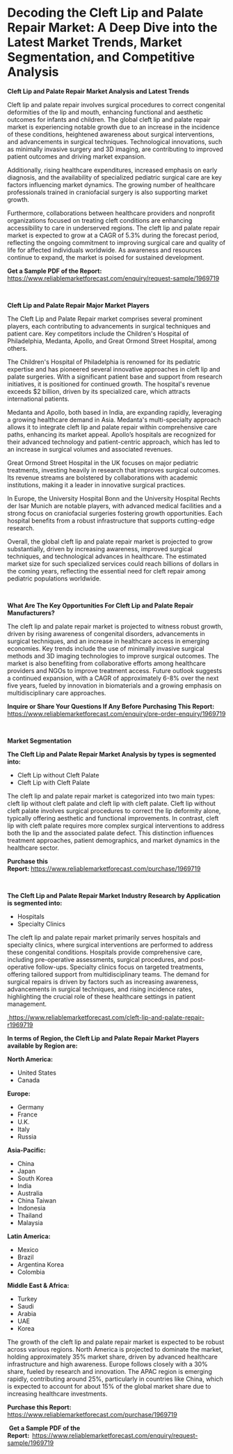 <p><h1>Decoding the Cleft Lip and Palate Repair Market: A Deep Dive into the Latest Market Trends, Market Segmentation, and Competitive Analysis</h1></p><p><strong>Cleft Lip and Palate Repair Market Analysis and Latest Trends</strong></p>
<p><p>Cleft lip and palate repair involves surgical procedures to correct congenital deformities of the lip and mouth, enhancing functional and aesthetic outcomes for infants and children. The global cleft lip and palate repair market is experiencing notable growth due to an increase in the incidence of these conditions, heightened awareness about surgical interventions, and advancements in surgical techniques. Technological innovations, such as minimally invasive surgery and 3D imaging, are contributing to improved patient outcomes and driving market expansion.</p><p>Additionally, rising healthcare expenditures, increased emphasis on early diagnosis, and the availability of specialized pediatric surgical care are key factors influencing market dynamics. The growing number of healthcare professionals trained in craniofacial surgery is also supporting market growth. </p><p>Furthermore, collaborations between healthcare providers and nonprofit organizations focused on treating cleft conditions are enhancing accessibility to care in underserved regions. The cleft lip and palate repair market is expected to grow at a CAGR of 5.3% during the forecast period, reflecting the ongoing commitment to improving surgical care and quality of life for affected individuals worldwide. As awareness and resources continue to expand, the market is poised for sustained development.</p></p>
<p><strong>Get a Sample PDF of the Report:&nbsp;</strong> <a href="https://www.reliablemarketforecast.com/enquiry/request-sample/1969719?utm_campaign=2445&utm_medium=2&utm_source=Github&utm_content=ia&utm_term=16042025&utm_id=cleft-lip-and-palate-repair">https://www.reliablemarketforecast.com/enquiry/request-sample/1969719</a></p>
<p>&nbsp;</p>
<p><strong>Cleft Lip and Palate Repair Major Market Players</strong></p>
<p><p>The Cleft Lip and Palate Repair market comprises several prominent players, each contributing to advancements in surgical techniques and patient care. Key competitors include the Children's Hospital of Philadelphia, Medanta, Apollo, and Great Ormond Street Hospital, among others.</p><p>The Children's Hospital of Philadelphia is renowned for its pediatric expertise and has pioneered several innovative approaches in cleft lip and palate surgeries. With a significant patient base and support from research initiatives, it is positioned for continued growth. The hospital's revenue exceeds $2 billion, driven by its specialized care, which attracts international patients.</p><p>Medanta and Apollo, both based in India, are expanding rapidly, leveraging a growing healthcare demand in Asia. Medanta's multi-specialty approach allows it to integrate cleft lip and palate repair within comprehensive care paths, enhancing its market appeal. Apollo’s hospitals are recognized for their advanced technology and patient-centric approach, which has led to an increase in surgical volumes and associated revenues.</p><p>Great Ormond Street Hospital in the UK focuses on major pediatric treatments, investing heavily in research that improves surgical outcomes. Its revenue streams are bolstered by collaborations with academic institutions, making it a leader in innovative surgical practices.</p><p>In Europe, the University Hospital Bonn and the University Hospital Rechts der Isar Munich are notable players, with advanced medical facilities and a strong focus on craniofacial surgeries fostering growth opportunities. Each hospital benefits from a robust infrastructure that supports cutting-edge research.</p><p>Overall, the global cleft lip and palate repair market is projected to grow substantially, driven by increasing awareness, improved surgical techniques, and technological advances in healthcare. The estimated market size for such specialized services could reach billions of dollars in the coming years, reflecting the essential need for cleft repair among pediatric populations worldwide.</p></p>
<p>&nbsp;</p>
<p><strong>What Are The Key Opportunities For Cleft Lip and Palate Repair Manufacturers?</strong></p>
<p><p>The cleft lip and palate repair market is projected to witness robust growth, driven by rising awareness of congenital disorders, advancements in surgical techniques, and an increase in healthcare access in emerging economies. Key trends include the use of minimally invasive surgical methods and 3D imaging technologies to improve surgical outcomes. The market is also benefiting from collaborative efforts among healthcare providers and NGOs to improve treatment access. Future outlook suggests a continued expansion, with a CAGR of approximately 6-8% over the next five years, fueled by innovation in biomaterials and a growing emphasis on multidisciplinary care approaches.</p></p>
<p><strong>Inquire or Share Your Questions If Any Before Purchasing This Report:</strong> <a href="https://www.reliablemarketforecast.com/enquiry/pre-order-enquiry/1969719?utm_campaign=2445&utm_medium=2&utm_source=Github&utm_content=ia&utm_term=16042025&utm_id=cleft-lip-and-palate-repair">https://www.reliablemarketforecast.com/enquiry/pre-order-enquiry/1969719</a></p>
<p>&nbsp;</p>
<p><strong>Market Segmentation</strong></p>
<p><strong>The Cleft Lip and Palate Repair Market Analysis by types is segmented into:</strong></p>
<p><ul><li>Cleft Lip without Cleft Palate</li><li>Cleft Lip with Cleft Palate</li></ul></p>
<p><p>The cleft lip and palate repair market is categorized into two main types: cleft lip without cleft palate and cleft lip with cleft palate. Cleft lip without cleft palate involves surgical procedures to correct the lip deformity alone, typically offering aesthetic and functional improvements. In contrast, cleft lip with cleft palate requires more complex surgical interventions to address both the lip and the associated palate defect. This distinction influences treatment approaches, patient demographics, and market dynamics in the healthcare sector.</p></p>
<p><strong>Purchase this Report:&nbsp;</strong><a href="https://www.reliablemarketforecast.com/purchase/1969719?utm_campaign=2445&utm_medium=2&utm_source=Github&utm_content=ia&utm_term=16042025&utm_id=cleft-lip-and-palate-repair">https://www.reliablemarketforecast.com/purchase/1969719</a></p>
<p>&nbsp;</p>
<p><strong>The Cleft Lip and Palate Repair Market Industry Research by Application is segmented into:</strong></p>
<p><ul><li>Hospitals</li><li>Specialty Clinics</li></ul></p>
<p><p>The cleft lip and palate repair market primarily serves hospitals and specialty clinics, where surgical interventions are performed to address these congenital conditions. Hospitals provide comprehensive care, including pre-operative assessments, surgical procedures, and post-operative follow-ups. Specialty clinics focus on targeted treatments, offering tailored support from multidisciplinary teams. The demand for surgical repairs is driven by factors such as increasing awareness, advancements in surgical techniques, and rising incidence rates, highlighting the crucial role of these healthcare settings in patient management.</p></p>
<p><a href="https://www.reliablemarketforecast.com/cleft-lip-and-palate-repair-r1969719?utm_campaign=2445&utm_medium=2&utm_source=Github&utm_content=ia&utm_term=16042025&utm_id=cleft-lip-and-palate-repair">&nbsp;https://www.reliablemarketforecast.com/cleft-lip-and-palate-repair-r1969719</a></p>
<p><strong>In terms of Region, the Cleft Lip and Palate Repair Market Players available by Region are:</strong></p>
<p>
    <p> <strong> North America: </strong>
        <ul>
            <li>United States</li>
            <li>Canada</li>
        </ul>
        </p> 
    <p> <strong> Europe: </strong>
        <ul>
            <li>Germany</li>
            <li>France</li>
            <li>U.K.</li>
            <li>Italy</li>
            <li>Russia</li>
        </ul>
        </p> 
    <p> <strong> Asia-Pacific: </strong>
        <ul>
            <li>China</li>
            <li>Japan</li>
            <li>South Korea</li>
            <li>India</li>
            <li>Australia</li>
            <li>China Taiwan</li>
            <li>Indonesia</li>
            <li>Thailand</li>
            <li>Malaysia</li>
        </ul>
        </p> 
    <p> <strong> Latin America: </strong>
        <ul>
            <li>Mexico</li>
            <li>Brazil</li>
            <li>Argentina Korea</li>
            <li>Colombia</li>
        </ul>
        </p> 
    <p> <strong> Middle East & Africa: </strong>
        <ul>
            <li>Turkey</li>
            <li>Saudi</li>
            <li>Arabia</li>
            <li>UAE</li>
            <li>Korea</li>
        </ul>
    </p>
    </p>
<p><p>The growth of the cleft lip and palate repair market is expected to be robust across various regions. North America is projected to dominate the market, holding approximately 35% market share, driven by advanced healthcare infrastructure and high awareness. Europe follows closely with a 30% share, fueled by research and innovation. The APAC region is emerging rapidly, contributing around 25%, particularly in countries like China, which is expected to account for about 15% of the global market share due to increasing healthcare investments.</p></p>
<p><strong>Purchase this Report: </strong><a href="https://www.reliablemarketforecast.com/purchase/1969719?utm_campaign=2445&utm_medium=2&utm_source=Github&utm_content=ia&utm_term=16042025&utm_id=cleft-lip-and-palate-repair">https://www.reliablemarketforecast.com/purchase/1969719</a></p>
<p>&nbsp;<strong>Get a Sample PDF of the Report:&nbsp;&nbsp;</strong><a href="https://www.reliablemarketforecast.com/enquiry/request-sample/1969719?utm_campaign=2445&utm_medium=2&utm_source=Github&utm_content=ia&utm_term=16042025&utm_id=cleft-lip-and-palate-repair">https://www.reliablemarketforecast.com/enquiry/request-sample/1969719</a></p>
<p><strong></strong></p>
<p><p></p><p></p><p></p></p>